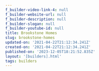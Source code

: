 ```yaml
---
f_builder-video-link-4: null
f_builder-website-url: null
f_builder-description: null
f_builder-slogan: null
f_builder-youtube-id: null
title: Brookstone Homes
slug: brookstone-homes
updated-on: '2021-04-22T21:12:34.241Z'
created-on: '2021-04-22T21:12:34.241Z'
published-on: '2023-12-05T18:21:52.835Z'
layout: '[builders].html'
tags: builders
---
```



